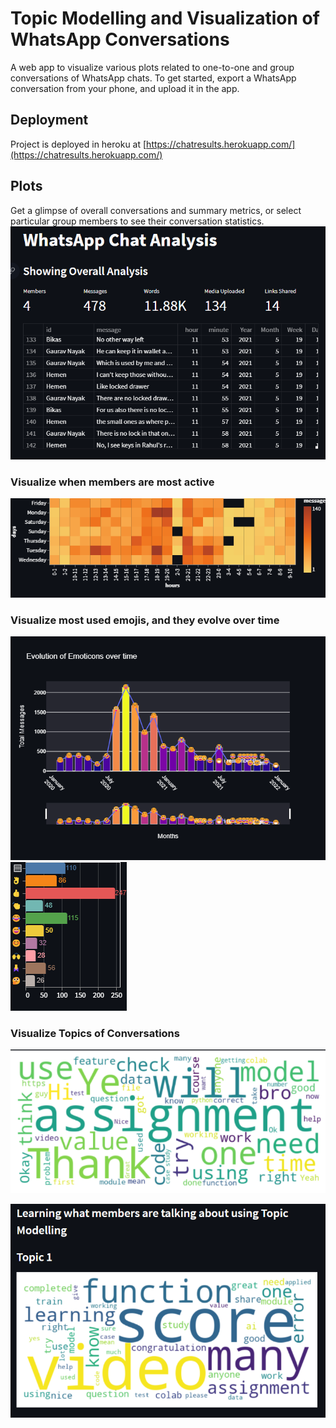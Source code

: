 # Topic Modelling and Visualization of WhatsApp Conversations

A web app to visualize various plots related to one-to-one and group conversations of WhatsApp chats. To get started, export a WhatsApp conversation from your phone, and upload it in the app.

## Deployment
Project is deployed in heroku at [https://chatresults.herokuapp.com/](https://chatresults.herokuapp.com/)

## Plots
Get a glimpse of overall conversations and summary metrics, or select particular group members to see their conversation statistics.
![figures/overall_analysis.png](figures/overall_analysis.png)

### Visualize when members are most active

![figures/activity_map.png](figures/activity_map.png)

### Visualize most used emojis, and they evolve over time
![figures/evolution_of_emojis_over_time.png](figures/evolution_of_emojis_over_time.png)
![figures/most_common_emojis.png](figures/most_common_emojis.png)

### Visualize Topics of Conversations

![figures/wordcloud.png](figures/wordcloud.png)

![figures/topic_modelling.png](figures/topic_modelling.png)

